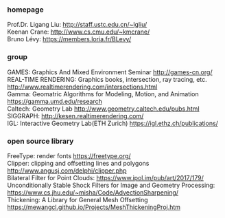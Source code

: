 ### homepage
Prof.Dr. Ligang Liu: <http://staff.ustc.edu.cn/~lgliu/>  
Keenan Crane: <http://www.cs.cmu.edu/~kmcrane/>  
Bruno Lévy: <https://members.loria.fr/BLevy/>  


### group
GAMES: Graphics And Mixed Environment Seminar <http://games-cn.org/>  
REAL-TIME RENDERING: Graphics books, intersection, ray tracing, etc. <http://www.realtimerendering.com/intersections.html>  
Gamma: Geomatric Algorithms for Modeling, Motion, and Animation <https://gamma.umd.edu/research>  
Caltech: Geometry Lab <http://www.geometry.caltech.edu/pubs.html>  
SIGGRAPH: <http://kesen.realtimerendering.com/>  
IGL: Interactive Geometry Lab(ETH Zurich) <https://igl.ethz.ch/publications/>  


### open source library
FreeType: render fonts <https://freetype.org/>  
Clipper: clipping and offsetting lines and polygons <http://www.angusj.com/delphi/clipper.php>  
Bilateral Filter for Point Clouds: <https://www.ipol.im/pub/art/2017/179/>  
Unconditionally Stable Shock Filters for Image and Geometry Processing: <https://www.cs.jhu.edu/~misha/Code/AdvectionSharpening/>  
Thickening: A Library for General Mesh Offsetting <https://mewangcl.github.io/Projects/MeshThickeningProj.htm>  
